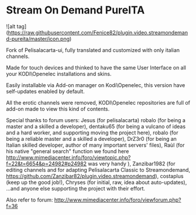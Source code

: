 # Stream On Demand PureITA

![alt tag] (https://raw.githubusercontent.com/Fenice82/plugin.video.streamondemand-pureita/master/icon.png)

Fork of Pelisalacarta-ui, fully translated and customized with only italian channels.

Made for touch devices and thinked to have the same User Interface on all your KODI\Openelec installations and skins.

Easily installable via Add-on manager on Kodi\Openelec, this version have self-updates enabled by default.

All the erotic channels were removed, KODI\Openelec repositories are full of add-on made to view this kind of contents.

Special thanks to forum users:
Jesus (for pelisalacarta) robalo (for being a master and a skilled a developer),
dentaku65 (for being a vulcano of ideas and a hard worker, and supporting moving the project here),
robalo (for being a reliable master and a skilled a developer),
DrZ3r0 (for being an Italian skilled developer, author of many important servers' files),
Raùl (for his native "general search" function we found here http://www.mimediacenter.info/foro/viewtopic.php?f=22&t=6654&p=24982#p24982      was very handy ), 
Zanzibar1982 (for editing channels and for adapting Pelisalacarta Classic to Streamondemand,
              https://github.com/Zanzibar82/plugin.video.streamondemand),
costaplus (keep up the good job!),
Chryses (for initial, raw, idea about auto-updates),
...and anyone else supporting the project with their effort.


Also refer to forum: http://www.mimediacenter.info/foro/viewforum.php?f=36
